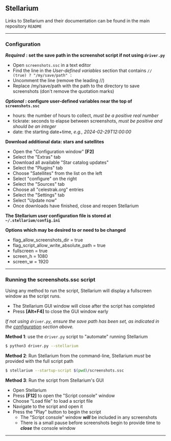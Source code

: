 ## Stellarium
Links to Stellarium and their documentation can be found in the main repository `README`
___
### Configuration
***Required*** **: set the save path in the screenshot script if not using `driver.py`**
- Open `screenshots.ssc` in a text editor
- Find the line in the *User-defined variables* section that contains `// (true) ? "/my/save/path" :`
- Uncomment the line (remove the leading //)
- Replace /my/save/path with the path to the directory to save screenshots (don't remove the quotation marks)

***Optional*** **: configure user-defined variables near the top of `screenshots.ssc`**
- hours: the number of hours to collect, *must be a positive real number*
- tickrate: seconds to elapse between screenshots, *must be positive and should be an integer*
- date: the starting date+time, *e.g., 2024-02-29T12:00:00*

**Download additional data: stars and satellites**
- Open the "Configuration window" **[F2]**
- Select the "Extras" tab
- Download all available "Star catalog updates"
- Select the "Plugins" tab
- Choose "Satellites" from the list on the left
- Select "configure" on the right
- Select the "Sources" tab
- Choose all "celestrak.org" entries
- Select the "Settings" tab
- Select "Update now"
- Once downloads have finished, close and reopen Stellarium

**The Stellarium user configuration file is stored at `~/.stellarium/config.ini`**

**Options which may be desired to or need to be changed**
- flag_allow_screenshots_dir = true
- flag_script_allow_write_absolute_path = true
- fullscreen = true
- screen_h = 1080
- screen_w = 1920
___
### Running the screenshots.ssc script
Using any method to run the script, Stellarium will display a fullscreen window as the script runs.
- The Stellarium GUI window will close after the script has completed
- Press **[Alt+F4]** to close the GUI window early

*If not using `driver.py`, ensure the save path has been set, as indicated in the [configuration](#configuration) section above.*

**Method 1**: use the `driver.py` script to "automate" running Stellarium
```bash
$ python3 driver.py --stellarium
```

**Method 2**: Run Stellarium from the command-line, Stellarium *must* be provided with the full script path
```bash
$ stellarium --startup-script $(pwd)/screenshots.ssc
```

**Method 3**: Run the script from Stellarium's GUI
- Open Stellarium
- Press **[F12]** to open the "Script console" window
- Choose "Load file" to load a script file
- Navigate to the script and open it
- Press the "Play" button to begin the script
  - The "Script console" window ***will*** be included in any screenshots
  - There is a small pause before screenshots begin to provide time to ***close*** the console window
___
